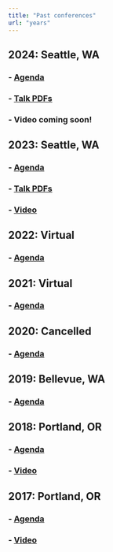 ```yaml
---
title: "Past conferences"
url: "years"
---
```


## 2024: Seattle, WA

### - [Agenda](../years/2024/agenda)
### - [Talk PDFs](https://github.com/pdxrconf/pdxrconf.github.io/tree/newsite/static/talks/talks_2024)
### - Video coming soon!

## 2023: Seattle, WA

### - [Agenda](../years/2023/agenda)
### - [Talk PDFs](https://github.com/pdxrconf/pdxrconf.github.io/tree/newsite/static/talks/talks_2023)
### - [Video](https://www.youtube.com/playlist?list=PLzwtsyfF_Z4q8_noXAPh3JFSiT22gg9Gv)

## 2022: Virtual

### - [Agenda](../years/2022/agenda)

## 2021: Virtual

### - [Agenda](../years/2021/agenda)

## 2020: Cancelled</h2>

### - [Agenda](../years/2020/agenda)

## 2019: Bellevue, WA

### - [Agenda](../years/2019/agenda)

## 2018: Portland, OR

### - [Agenda](../years/2018/agenda)
### - [Video](https://www.youtube.com/playlist?list=PLxHlPKedTUbL7ckoP5Elrdrw64V7o5_h6)

## 2017: Portland, OR

### - [Agenda](../years/2017/agenda)
### - [Video](https://www.youtube.com/playlist?list=PLxHlPKedTUbK5EU7QVGtFXdaTpcMbdQN6)
